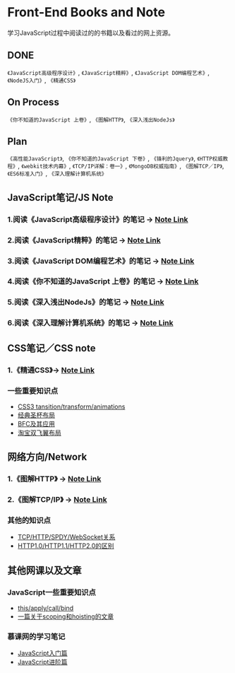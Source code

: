 # Front-End Books and Note
学习JavaScript过程中阅读过的的书籍以及看过的网上资源。
## DONE
`《JavaScript高级程序设计》`, `《JavaScript精粹》`, `《JavaScript DOM编程艺术》`, `《NodeJS入门》`, `《精通CSS》`
## On Process
`《你不知道的JavaScript 上卷》`, `《图解HTTP》`, `《深入浅出NodeJs》`
## Plan
`《高性能JavaScript》`, `《你不知道的JavaScript 下卷》`, `《锋利的Jquery》`, `《HTTP权威教程》`, `《webkit技术内幕》`,
`《TCP/IP详解：卷一》`, `《MongoDB权威指南》`, `《图解TCP／IP》`, `《ES6标准入门》`, `《深入理解计算机系统》`

## JavaScript笔记/JS Note
### 1.阅读《JavaScript高级程序设计》的笔记 -> [Note Link](https://github.com/benny201/JavaScript-Notes/tree/master/JavaScript高级程序设计)

### 2.阅读《JavaScript精粹》的笔记 -> [Note Link](https://github.com/benny201/JavaScript-Notes/tree/master/JavaScript语言精粹)

### 3.阅读《JavaScript DOM编程艺术》的笔记 -> [Note Link](https://github.com/benny201/JavaScript-Notes/tree/master/JavaScript%20DOM编程艺术)

### 4.阅读《你不知道的JavaScript 上卷》的笔记 -> [Note Link](https://github.com/benny201/Front-End-Notes/tree/master/你不知道的JavaScript%20上卷)

### 5.阅读《深入浅出NodeJs》的笔记 -> [Note Link](https://github.com/benny201/Front-End-Notes/tree/master/深入浅出NodeJs)

### 6.阅读《深入理解计算机系统》的笔记 -> [Note Link]()


## CSS笔记／CSS note
### 1.《精通CSS》-> [Note Link](https://github.com/benny201/Front-End-Notes/tree/master/CSS%20Books/精通CSS)
### 一些重要知识点
* [CSS3 tansition/transform/animations](https://github.com/benny201/Front-End-Notes/tree/master/CSS%20Note/CSS%20animation)
* [经典圣杯布局](https://github.com/benny201/Front-End-Notes/tree/master/CSS%20Note/经典的圣杯布局)
* [BFC及其应用](https://github.com/benny201/Front-End-Notes/tree/master/CSS%20Note/BFC)
* [淘宝双飞翼布局](https://github.com/benny201/Front-End-Notes/tree/master/CSS%20Note/淘宝双飞翼布局)


## 网络方向/Network

### 1.《图解HTTP》 -> [Note Link](https://github.com/benny201/Front-End-Notes/tree/master/图解HTTP)
### 2.《图解TCP/IP》 -> [Note Link](https://github.com/benny201/Front-End-Notes/tree/master/CSS%20Books/精通CSS)
### 其他的知识点
* [TCP/HTTP/SPDY/WebSocket关系](https://github.com/benny201/Front-End-Notes/tree/master/网络/TCP:HTTP:WebSocket)
* [HTTP1.0/HTTP1.1/HTTP2.0的区别]()


## 其他网课以及文章
### JavaScript一些重要知识点
* [this/apply/call/bind](https://github.com/benny201/JavaScript-Notes/tree/master/JavaScript一些关键知识点/This对象)
* [一篇关于scoping和hoisting的文章](http://www.adequatelygood.com/JavaScript-Scoping-and-Hoisting.html "一篇关于scoping和hoisting的好文章")

### 慕课网的学习笔记
* [JavaScript入门篇](https://github.com/benny201/JavaScript-Notes/tree/master/chapter%207%20%20%20函数表达式 "入门篇")
* [JavaScript进阶篇](https://github.com/benny201/JavaScript-Notes/tree/master/Imooc笔记/JavaScript进阶 "进阶篇")



